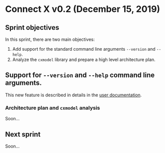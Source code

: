 # Connect X v0.2 (December 15, 2019)

## Sprint objectives

In this sprint, there are two main objectives:

1. Add support for the standard command line arguments `--version` and `--help`.
2. Analyze the `cxmodel` library and prepare a high level architecture plan.


## Support for `--version` and `--help` command line arguments.

This new feature is described in details in the [user documentation](../user/user.md).


### Architecture plan and `cxmodel` analysis

Soon...


## Next sprint

Soon...
